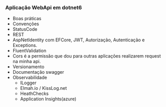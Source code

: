 ### Aplicação WebApi em dotnet6
- Boas práticas
- Convenções
- StatusCode 
- REST
- AspNetIdentity com EFCore, JWT, Autorização, Autenticação e Exceptions.
- FluentValidation
- Cors é a permissão que dou para outras aplicações realizarem request na minha api.
- Versionamento
- Documentação swagger
- Observabilidade
    - ILogger
    - Elmah.io / KissLog.net
    - HeathChecks
    - Application Insights(azure)

